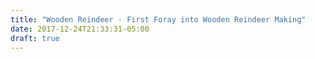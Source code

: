 ```yaml
---
title: "Wooden Reindeer - First Foray into Wooden Reindeer Making"
date: 2017-12-24T21:33:31-05:00
draft: true
---
```

